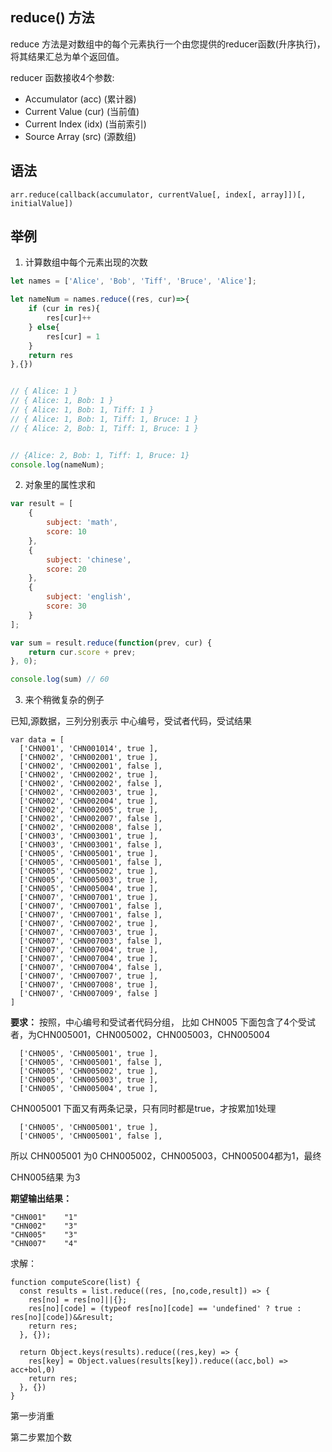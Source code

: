 ## reduce() 方法

reduce 方法是对数组中的每个元素执行一个由您提供的reducer函数(升序执行)，将其结果汇总为单个返回值。

reducer 函数接收4个参数:

* Accumulator (acc) (累计器)
* Current Value (cur) (当前值)
* Current Index (idx) (当前索引)
* Source Array (src) (源数组)

## 语法

`arr.reduce(callback(accumulator, currentValue[, index[, array]])[, initialValue])`


## 举例

1. 计算数组中每个元素出现的次数
```javascript
let names = ['Alice', 'Bob', 'Tiff', 'Bruce', 'Alice'];

let nameNum = names.reduce((res, cur)=>{
    if (cur in res){
        res[cur]++
    } else{
        res[cur] = 1 
    }
    return res
},{})


// { Alice: 1 }
// { Alice: 1, Bob: 1 }
// { Alice: 1, Bob: 1, Tiff: 1 }
// { Alice: 1, Bob: 1, Tiff: 1, Bruce: 1 }
// { Alice: 2, Bob: 1, Tiff: 1, Bruce: 1 }


// {Alice: 2, Bob: 1, Tiff: 1, Bruce: 1}
console.log(nameNum); 
```

2. 对象里的属性求和
```javascript
var result = [
    {
        subject: 'math',
        score: 10
    },
    {
        subject: 'chinese',
        score: 20
    },
    {
        subject: 'english',
        score: 30
    }
];

var sum = result.reduce(function(prev, cur) {
    return cur.score + prev;
}, 0);

console.log(sum) // 60
```

3. 来个稍微复杂的例子

已知,源数据，三列分别表示 中心编号，受试者代码，受试结果

```
var data = [
  ['CHN001', 'CHN001014', true ],
  ['CHN002', 'CHN002001', true ],
  ['CHN002', 'CHN002001', false ],
  ['CHN002', 'CHN002002', true ],
  ['CHN002', 'CHN002002', false ],
  ['CHN002', 'CHN002003', true ],
  ['CHN002', 'CHN002004', true ],
  ['CHN002', 'CHN002005', true ],
  ['CHN002', 'CHN002007', false ],
  ['CHN002', 'CHN002008', false ],
  ['CHN003', 'CHN003001', true ],
  ['CHN003', 'CHN003001', false ],
  ['CHN005', 'CHN005001', true ],
  ['CHN005', 'CHN005001', false ],
  ['CHN005', 'CHN005002', true ],
  ['CHN005', 'CHN005003', true ],
  ['CHN005', 'CHN005004', true ],
  ['CHN007', 'CHN007001', true ],
  ['CHN007', 'CHN007001', false ],
  ['CHN007', 'CHN007001', false ],
  ['CHN007', 'CHN007002', true ],
  ['CHN007', 'CHN007003', true ],
  ['CHN007', 'CHN007003', false ],
  ['CHN007', 'CHN007004', true ],
  ['CHN007', 'CHN007004', true ],
  ['CHN007', 'CHN007004', false ],
  ['CHN007', 'CHN007007', true ],
  ['CHN007', 'CHN007008', true ],
  ['CHN007', 'CHN007009', false ]
]
```

**要求：**
按照，中心编号和受试者代码分组，
比如 CHN005 下面包含了4个受试者，为CHN005001，CHN005002，CHN005003，CHN005004
```
  ['CHN005', 'CHN005001', true ],
  ['CHN005', 'CHN005001', false ],
  ['CHN005', 'CHN005002', true ],
  ['CHN005', 'CHN005003', true ],
  ['CHN005', 'CHN005004', true ],
```
CHN005001 下面又有两条记录，只有同时都是true，才按累加1处理
```
  ['CHN005', 'CHN005001', true ],
  ['CHN005', 'CHN005001', false ],
```
所以 CHN005001 为0
CHN005002，CHN005003，CHN005004都为1，最终

CHN005结果 为3

**期望输出结果：**
```
"CHN001"	"1"
"CHN002"	"3"
"CHN005"	"3"
"CHN007"	"4"
```

求解：

```
function computeScore(list) {
  const results = list.reduce((res, [no,code,result]) => {
    res[no] = res[no]||{};
    res[no][code] = (typeof res[no][code] == 'undefined' ? true : res[no][code])&&result;
    return res;
  }, {});
  
  return Object.keys(results).reduce((res,key) => {
    res[key] = Object.values(results[key]).reduce((acc,bol) => acc+bol,0)
    return res;
  }, {})
}
```

第一步消重

第二步累加个数
